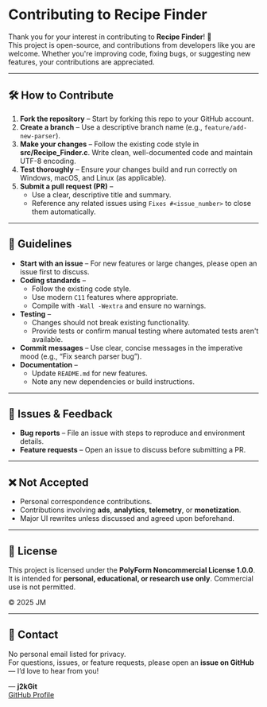 # Contributing to Recipe Finder

Thank you for your interest in contributing to **Recipe Finder**! 🎉  
This project is open-source, and contributions from developers like you are welcome. Whether you're improving code, fixing bugs, or suggesting new features, your contributions are appreciated.

---

## 🛠 How to Contribute

1. **Fork the repository** – Start by forking this repo to your GitHub account.  
2. **Create a branch** – Use a descriptive branch name (e.g., `feature/add-new-parser`).  
3. **Make your changes** – Follow the existing code style in **src/Recipe_Finder.c**. Write clean, well-documented code and maintain UTF-8 encoding.  
4. **Test thoroughly** – Ensure your changes build and run correctly on Windows, macOS, and Linux (as applicable).  
5. **Submit a pull request (PR)** –  
   - Use a clear, descriptive title and summary.  
   - Reference any related issues using `Fixes #<issue_number>` to close them automatically.

---

## 📌 Guidelines

- **Start with an issue** – For new features or large changes, please open an issue first to discuss.  
- **Coding standards** –  
  - Follow the existing code style.  
  - Use modern `C11` features where appropriate.  
  - Compile with `-Wall -Wextra` and ensure no warnings.  
- **Testing** –  
  - Changes should not break existing functionality.  
  - Provide tests or confirm manual testing where automated tests aren't available.  
- **Commit messages** – Use clear, concise messages in the imperative mood (e.g., “Fix search parser bug”).  
- **Documentation** –  
  - Update `README.md` for new features.  
  - Note any new dependencies or build instructions.

---

## 🚀 Issues & Feedback

- **Bug reports** – File an issue with steps to reproduce and environment details.  
- **Feature requests** – Open an issue to discuss before submitting a PR.  

---

## ❌ Not Accepted

- Personal correspondence contributions.  
- Contributions involving **ads**, **analytics**, **telemetry**, or **monetization**.  
- Major UI rewrites unless discussed and agreed upon beforehand.

---

## 📄 License

This project is licensed under the **PolyForm Noncommercial License 1.0.0**.  
It is intended for **personal, educational, or research use only**. Commercial use is not permitted.  

© 2025 JM

---

## 📧 Contact

No personal email listed for privacy.  
For questions, issues, or feature requests, please open an **issue on GitHub** — I’d love to hear from you!  

— **j2kGit**  
[GitHub Profile](https://github.com/j2kGit)

